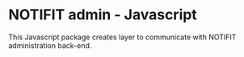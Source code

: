# NOTIFIT admin - Javascript

This Javascript package creates layer to communicate with NOTIFIT administration back-end.
